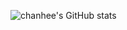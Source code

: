![chanhee's GitHub stats](https://github-readme-stats.vercel.app/api?username=anuraghazra&show_icons=true&theme=radical)
